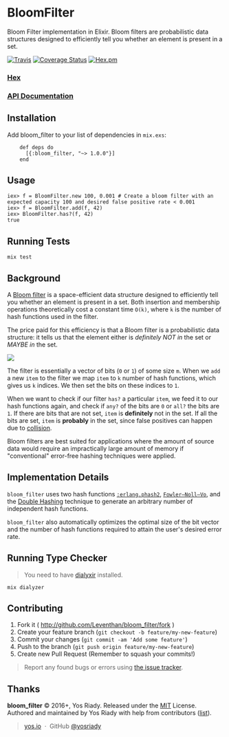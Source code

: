# BloomFilter

Bloom Filter implementation in Elixir. Bloom filters are probabilistic data structures designed
to efficiently tell you whether an element is present in a set.

[![Travis](https://travis-ci.org/yosriady/bloom_filter.svg)](https://travis-ci.org/yosriady/bloom_filter)
[![Coverage Status](https://coveralls.io/repos/github/yosriady/bloom_filter/badge.svg?branch=master)](https://coveralls.io/github/yosriady/bloom_filter?branch=master)
[![Hex.pm](https://img.shields.io/hexpm/v/bloom_filter.svg?maxAge=2592000)](https://hex.pm/packages/bloom_filter)

### [Hex](http://hex.pm/packages/bloom_filter)
### [API Documentation](https://hexdocs.pm/bloom_filter/)

## Installation

Add bloom_filter to your list of dependencies in `mix.exs`:

        def deps do
          [{:bloom_filter, "~> 1.0.0"}]
        end

## Usage

    iex> f = BloomFilter.new 100, 0.001 # Create a bloom filter with an expected capacity 100 and desired false positive rate < 0.001
    iex> f = BloomFilter.add(f, 42)
    iex> BloomFilter.has?(f, 42)
    true

## Running Tests

```
mix test
```

## Background

A [Bloom filter](https://en.wikipedia.org/wiki/Bloom_filter) is a space-efficient data structure designed to efficiently tell you whether an element is present in a set. Both insertion and membership operations theoretically cost a constant time `O(k)`, where `k` is the number of hash functions used in the filter.

The price paid for this efficiency is that a Bloom filter is a probabilistic data structure: it tells us that the element either is *definitely NOT in* the set or *MAYBE in* the set.

![](https://upload.wikimedia.org/wikipedia/commons/thumb/a/ac/Bloom_filter.svg/360px-Bloom_filter.svg.png)

The filter is essentially a vector of bits (`0` or `1`) of some size `m`. When we `add` a new `item` to the filter we map `item` to `k` number of hash functions, which gives us `k` indices. We then set the bits on these indices to `1`.

When we want to check if our filter `has?` a particular `item`, we feed it to our hash functions again, and check if `any?` of the bits are `0` or `all?` the bits are `1`. If there are bits that are not set, `item` is **definitely** not in the set. If all the bits are set, `item` is **probably** in the set, since false positives can happen due to [collision](https://en.wikipedia.org/wiki/Collision_(computer_science)).

Bloom filters are best suited for applications where the amount of source data would require an impractically large amount of memory if "conventional" error-free hashing techniques were applied.

## Implementation Details

`bloom_filter` uses two hash functions [`:erlang.phash2`](http://erlang.org/doc/man/erlang.html#phash2-2),  [`Fowler–Noll–Vo`](https://en.wikipedia.org/wiki/Fowler%E2%80%93Noll%E2%80%93Vo_hash_function), and the [Double Hashing](https://en.wikipedia.org/wiki/Double_hashing) technique to generate an arbitrary number of independent hash functions.

`bloom_filter` also automatically optimizes the optimal size of the bit vector and the number of hash functions required to attain the user's desired error rate.

## Running Type Checker

> You need to have [dialyxir](https://github.com/jeremyjh/dialyxir) installed.

```
mix dialyzer
```

## Contributing

1. Fork it ( http://github.com/Leventhan/bloom_filter/fork )
2. Create your feature branch (`git checkout -b feature/my-new-feature`)
3. Commit your changes (`git commit -am 'Add some feature'`)
4. Push to the branch (`git push origin feature/my-new-feature`)
5. Create new Pull Request (Remember to squash your commits!)

> Report any found bugs or errors using [the issue tracker](https://github.com/Leventhan/bloom_filter/issues).

## Thanks

**bloom_filter** © 2016+, Yos Riady. Released under the [MIT] License.<br>
Authored and maintained by Yos Riady with help from contributors ([list][contributors]).

> [yos.io](http://yos.io) &nbsp;&middot;&nbsp;
> GitHub [@yosriady](https://github.com/yosriady)

[MIT]: http://mit-license.org/
[contributors]: http://github.com/yosriady/bloom_filter/contributors
